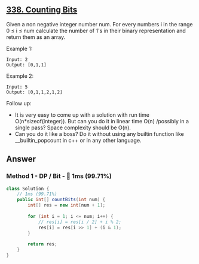 ## [338. Counting Bits](https://leetcode.com/problems/counting-bits/)

Given a non negative integer number num. For every numbers i in the range 0 ≤ i ≤ num calculate the number of 1's in their binary representation and return them as an array.

Example 1:
```
Input: 2
Output: [0,1,1]
```
Example 2:
```
Input: 5
Output: [0,1,1,2,1,2]
```
Follow up:

- It is very easy to come up with a solution with run time O(n*sizeof(integer)). But can you do it in linear time O(n) /possibly in a single pass?
Space complexity should be O(n).
- Can you do it like a boss? Do it without using any builtin function like __builtin_popcount in c++ or in any other language.

## Answer
### Method 1 - DP / Bit - :rocket: 1ms (99.71%)
```java
class Solution {
    // 1ms (99.71%)
    public int[] countBits(int num) {
        int[] res = new int[num + 1];
        
        for (int i = 1; i <= num; i++) {
            // res[i] = res[i / 2] + i % 2;
            res[i] = res[i >> 1] + (i & 1);
        }
        
        return res;
    }
}
```
